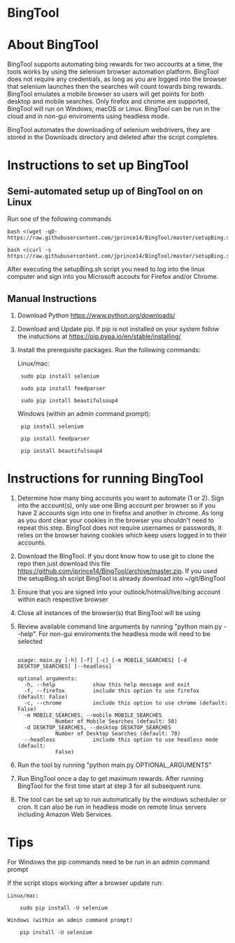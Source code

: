 # BingTool

# About BingTool

BingTool supports automating bing rewards for two accounts at a time, the tools works by using the selenium browser automation platform. BingTool does not require any credentials, as long as you are logged into the browser that selenium launches then the searches will count towards bing rewards. BingTool emulates a mobile browser so users will get points for both desktop and mobile searches. Only firefox and chrome are supported, BingTool will run on Windows, macOS or Linux. BingTool can be run in the cloud and in non-gui enviroments using headless mode.

BingTool automates the downloading of selenium webdrivers, they are stored in the Downloads directory and deleted after the script completes.
	
# Instructions to set up BingTool

## Semi-automated setup up of BingTool on on Linux

Run one of the following commands
	
	bash <(wget -qO- https://raw.githubusercontent.com/jprince14/BingTool/master/setupBing.sh)
	
	bash <(curl -s https://raw.githubusercontent.com/jprince14/BingTool/master/setupBing.sh)

After executing the setupBing.sh script you need to log into the linux computer and sign into you Microsoft accouts for Firefox and/or Chrome.

## Manual Instructions

1) Download Python https://www.python.org/downloads/

2) Download and Update pip. If pip is not installed on your system follow the instuctions at https://pip.pypa.io/en/stable/installing/	
	
3) Install the prerequisite packages. Run the following commands:

	Linux/mac:
	
		sudo pip install selenium
		
		sudo pip install feedparser
		
		sudo pip install beautifulsoup4
		
	
	Windows (within an admin command prompt): 
	
		pip install selenium
		
		pip install feedparser
		
		pip install beautifulsoup4
		

# Instructions for running BingTool

1) Determine how many bing accounts you want to automate (1 or 2). Sign into the account(s), only use one Bing account per browser so if you have 2 accounts sign into one in firefox and another in chrome. As long as you dont clear your cookies in the browser you shouldn't need to repeat this step. BingTool does not require usernames or passwords, it relies on the browser having cookies which keep users logged in to their accounts.

2) Download the BingTool. If you dont know how to use git to clone the repo then just download this file https://github.com/jprince14/BingTool/archive/master.zip. If you used the setupBing.sh script BingTool is already download into ~/git/BingTool

3) Ensure that you are signed into your outlook/hotmail/live/bing account within each respective browser

4) Close all instances of the browser(s) that BingTool will be using

5) Review available command line arguments by running "python main.py --help". For non-gui enviroments the headless mode will need to be selected

	```
	
	usage: main.py [-h] [-f] [-c] [-m MOBILE_SEARCHES] [-d DESKTOP_SEARCHES] [--headless]
	
	optional arguments:
	  -h, --help            show this help message and exit
	  -f, --firefox         include this option to use firefox (default: False)
	  -c, --chrome          include this option to use chrome (default: False)
	  -m MOBILE_SEARCHES, --mobile MOBILE_SEARCHES
				Number of Mobile Searches (default: 50)
	  -d DESKTOP_SEARCHES, --desktop DESKTOP_SEARCHES
				Number of Desktop Searches (default: 70)
	  --headless            include this option to use headless mode (default:
				False)

	```

6) Run the tool by running "python main.py OPTIONAL_ARGUMENTS"

7) Run BingTool once a day to get maximum rewards. After running BingTool for the first time start at step 3 for all subsequent runs.

8) The tool can be set up to run automatically by the windows scheduler or cron. It can also be run in headless mode on remote linux servers including Amazon Web Services.


# Tips

For Windows the pip commands need to be run in an admin command prompt

If the script stops working after a browser update run:

	Linux/mac:
	
		sudo pip install -U selenium
		
	Windows (within an admin command prompt)
	
		pip install -U selenium
